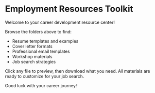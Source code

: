 # Employment Resources Toolkit

Welcome to your career development resource center! 

Browse the folders above to find:
- Resume templates and examples
- Cover letter formats  
- Professional email templates
- Workshop materials
- Job search strategies

Click any file to preview, then download what you need. All materials are ready to customize for your job search.

Good luck with your career journey!
